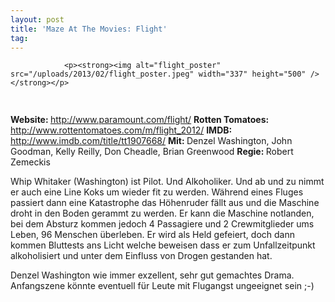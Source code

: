 ```yaml
---
layout: post
title: 'Maze At The Movies: Flight'
tag: 
---
```



                <p><strong><img alt="flight_poster" src="/uploads/2013/02/flight_poster.jpeg" width="337" height="500" /></strong></p>
<img class="alignnone size-full wp-image-5898" title="movie_review_5stars" alt="" src="/uploads/2010/02/movie_review_5stars.png" width="75" height="15" />
<p><strong>Website: </strong><a href="http://www.paramount.com/flight/"><a href="http://www.paramount.com/flight/">http://www.paramount.com/flight/</a></a>
<strong>Rotten Tomatoes: </strong><a href="http://www.rottentomatoes.com/m/flight_2012/"><a href="http://www.rottentomatoes.com/m/flight_2012/">http://www.rottentomatoes.com/m/flight_2012/</a></a>
<strong>IMDB: </strong><a href="http://www.imdb.com/title/tt1907668/"><a href="http://www.imdb.com/title/tt1907668/">http://www.imdb.com/title/tt1907668/</a></a>
<strong>Mit: </strong>Denzel Washington, John Goodman, Kelly Reilly, Don Cheadle, Brian Greenwood
<strong>Regie: </strong>Robert Zemeckis</p>
<p>Whip Whitaker (Washington) ist Pilot. Und Alkoholiker. Und ab und zu nimmt er auch eine Line Koks um wieder fit zu werden. Während eines Fluges passiert dann eine Katastrophe  das Höhenruder fällt aus und die Maschine droht in den Boden gerammt zu werden. Er kann die Maschine notlanden, bei dem Absturz kommen jedoch 4 Passagiere und 2 Crewmitglieder ums Leben, 96 Menschen überleben. Er wird als Held gefeiert, doch dann kommen Bluttests ans Licht welche beweisen dass er zum Unfallzeitpunkt alkoholisiert und unter dem Einfluss von Drogen gestanden hat.</p>
<p>Denzel Washington wie immer exzellent, sehr gut gemachtes Drama. Anfangszene könnte eventuell für Leute mit Flugangst ungeeignet sein ;-)</p>
            
